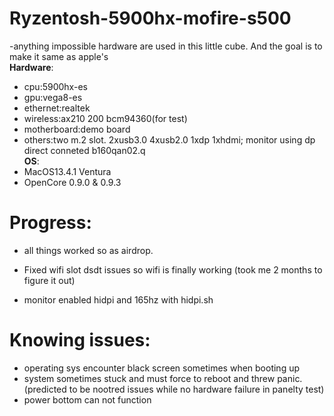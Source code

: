 # Ryzentosh-5900hx-mofire-s500
-anything impossible hardware are used in this little cube. And the goal is to make it same as apple's \
**Hardware**:
- cpu:5900hx-es
- gpu:vega8-es
- ethernet:realtek
- wireless:ax210 200 bcm94360(for test)
- motherboard:demo board
- others:two m.2 slot. 2xusb3.0 4xusb2.0 1xdp 1xhdmi; monitor using dp direct conneted b160qan02.q \
**OS**:
- MacOS13.4.1 Ventura
- OpenCore 0.9.0 & 0.9.3

 # Progress:
 - all things worked so as airdrop.
 - Fixed wifi slot dsdt issues so wifi is finally working (took me 2 months to figure it out) 

 - monitor enabled hidpi and 165hz with hidpi.sh
 # Knowing issues:
  - operating sys encounter black screen sometimes when booting up
  - system sometimes stuck and must force to reboot and threw panic.(predicted to be nootred issues while no hardware failure in panelty test)
  - power bottom can not function
